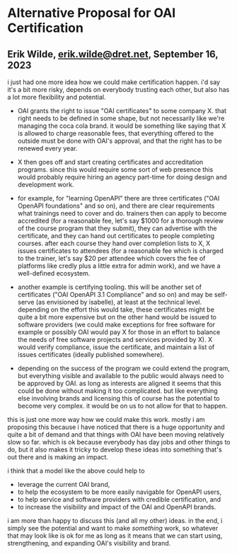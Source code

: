# Alternative Proposal for OAI Certification

## Erik Wilde, erik.wilde@dret.net, September 16, 2023

i just had one more idea how we could make certification happen. i'd say it's a bit more risky, depends on everybody trusting each other, but also has a lot more flexibility and potential.

- OAI grants the right to issue "OAI certificates" to some company X. that right needs to be defined in some shape, but not necessarily like we're managing the coca cola brand. it would be something like saying that X is allowed to charge reasonable fees, that everything offered to the outside must be done with OAI's approval, and that the right has to be renewed every year.

- X then goes off and start creating certificates and accreditation programs. since this would require some sort of web presence this would probably require hiring an agency part-time for doing design and development work.

 - for example, for "learning OpenAPI" there are three certificates ("OAI OpenAPI foundations" and so on), and there are clear requirements what trainings need to cover and do. trainers then can apply to become accredited (for a reasonable fee, let's say $1000 for a thorough review of the course program that they submit), they can advertise with the certificate, and they can hand out certificates to people completing courses. after each course they hand over completion lists to X, X issues certificates to attendees (for a reasonable fee which is charged to the trainer, let's say $20 per attendee which covers the fee of platforms like credly plus a little extra for admin work), and we have a well-defined ecosystem.

 - another example is certifying tooling. this will be another set of certificates ("OAI OpenAPI 3.1 Compliance" and so on) and may be self-serve (as envisioned by isabelle), at least at the technical level. depending on the effort this would take, these certificates might be quite a bit more expensive but on the other hand would be issued to software providers (we could make exceptions for free software for example or possibly OAI would pay X for those in an effort to balance the needs of free software projects and services provided by X). X would verify compliance, issue the certificate, and maintain a list of issues certificates (ideally published somewhere).

- depending on the success of the program we could extend the program, but everything visible and available to the public would always need to be approved by OAI. as long as interests are aligned it seems that this could be done without making it too complicated. but like everything else involving brands and licensing this of course has the potential to become very complex. it would be on us to not allow for that to happen.

this is just one more way how we could make this work. mostly i am proposing this because i have noticed that there is a huge opportunity and quite a bit of demand and that things with OAI have been moving relatively slow so far. which is ok because everybody has day jobs and other things to do, but it also makes it tricky to develop these ideas into something that's out there and is making an impact.

i think that a model like the above could help to

- leverage the current OAI brand,
- to help the ecosystem to be more easily navigable for OpenAPI users,
- to help service and software providers with credible certification, and
- to increase the visibility and impact of the OAI and OpenAPI brands.

i am more than happy to discuss this (and all my other) ideas. in the end, i simply see the potential and want to make *something* work, so whatever that may look like is ok for me as long as it means that we can start using, strengthening, and expanding OAI's visibility and brand.
